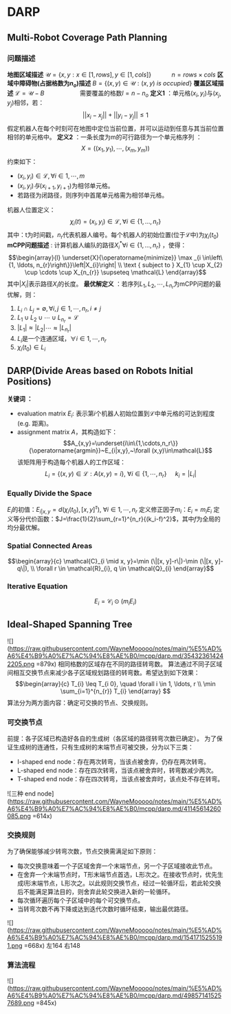 # DARP
## Multi-Robot Coverage Path Planning
### 问题描述
**地图区域描述**
$\mathcal{U}=\{x,y:x\in[1,rows],y\in[1,cols]\}~~~~~~~~~~~~n=rows \times cols$
**区域中障碍物(占据格数为$n_o$)描述**
$B=\{(x,y)\in\mathcal{U}:(x,y)~is~occupied\}$
**覆盖区域描述**
$\mathcal{L}=\mathcal{U}-B~~~~~~~~~~~~~~~~~~~~~$需要覆盖的格数$l=n-n_o$
**定义1** ：单元格$(x_i, y_i)$与$(x_j,y_j)$相邻，若：
$$||x_i-x_j||+||y_i-y_j||\leq 1$$
假定机器人在每个时刻可在地图中定位当前位置，并可以运动到任意与其当前位置相邻的单元格中。
**定义2** ：一条长度为m的可行路径为一个单元格序列 ：
$$X=((x_1,y_1),\cdots,(x_m,y_m))$$
约束如下：
* $(x_i,y_i)\in{\mathcal{L}}, \forall i\in{1,\cdots,m}$
* $(x_i,y_i)与(x_{i+1},y_{i+1})$为相邻单元格。
* 若路径为闭路径，则序列中首尾单元格需为相邻单元格。

机器人位置定义：
$$\chi_{i}(t)=\left(x_{i}, y_{i}\right) \in \mathcal{L}, \forall i \in\left\{1, \ldots, n_{r}\right\}$$
其中：t为时间戳，$n_r$代表机器人编号。每个机器人的初始位置(位于$\mathcal{L}$中)为$\chi_i(t_0)$
**mCPP问题描述** : 计算机器人编队的路径$X_{i}^{*} \forall i \in\left\{1, \ldots, n_{r}\right\}$ ，使得：
$$\begin{array}{l}
\underset{X}{\operatorname{minimize}} \max _{i \in\left\{1, \ldots, n_{r}\right\}}\left|X_{i}\right| \\
\text { subject to } X_{1} \cup X_{2} \cup \cdots \cup X_{n_{r}} \supseteq \mathcal{L}
\end{array}$$
其中$|X_i|$表示路径$X_i$的长度。
**最优解定义** ：若序列${L_1,L_2,\cdots,L_{n_r}}$为mCPP问题的最优解，则：
1. $L_i\cap L_j=\emptyset,\forall i,j\in1,\cdots,n_r,i\ne j$
2. $L_1 \cup L_2 \cup\cdots\cup L_{n_r}=\mathcal{L}$
3. $|L_1| \approx |L_2| \cdots \approx |L_{n_r}|$
4. $L_i$是一个连通区域，$\forall i \in1,\cdots,n_r$
5. $\chi_i(t_0)\in L_i$
## DARP(Divide Areas based on Robots Initial Positions)
**关键词 ：** 
* evaluation matrix $E_i$:  表示第$i$个机器人初始位置到$\mathcal{L}$中单元格的可达到程度(e.g. 距离)。
* assignment matrix $A$，其构造如下：
$$A_{x,y}=\underset{i\in\{1,\cdots,n_r\}}{\operatorname{argmin}}~E_{i|x,y},~\forall (x,y)\in\mathcal{L}$$
该矩阵用于构造每个机器人的工作区域：
$$L_i=\{(x,y)\in\mathcal{L}:A(x,y)=i\},~\forall i\in\{1,\cdots,n_r\}~~~~~k_i=|L_i|$$
### Equally Divide the Space
$E_i$的初值：$E_{i|x,y}=d(\chi_i(t_0),[x,y]^\tau),~\forall i\in{1,\cdots,n_r}$
定义修正因子$m_i$：$E_i=m_iE_i$
定义等分代价函数：$J=\frac{1}{2}\sum_{r=1}^{n_r}{(k_i-f)^2}$，其中$f$为全局的均分最优解。
### Spatial Connected Areas
$$\begin{array}{c}
\mathcal{C}_{i \mid x, y}=\min (\|[x, y]-r\|)-\min (\|[x, y]-q\|), \\
\forall r \in \mathcal{R}_{i}, q \in \mathcal{Q}_{i}
\end{array}$$
### Iterative Equation
$$E_{i}=\mathcal{C}_{i} \odot\left(m_{i} E_{i}\right)$$

## Ideal-Shaped Spanning Tree 
![](https://raw.githubusercontent.com/WayneMooooo/notes/main/%E5%AD%A6%E4%B9%A0%E7%AC%94%E8%AE%B0/mcpp/darp.md/354323614242205.png =879x)
相同格数的区域存在不同的路径转弯数。
算法通过不同子区域间相互交换节点来减少各子区域规划路径的转弯数。希望达到如下效果：
$$\begin{array}{c}
T_{i} \leq T_{i 0}, \quad \forall i \in 1, \ldots, r \\
\min \sum_{i=1}^{n_{r}} T_{i}
\end{array}
$$
算法分为两方面内容：确定可交换的节点、交换规则。

### 可交换节点
前提：各子区域已构造好各自的生成树（各区域的路径转弯次数已确定）。
为了保证生成树的连通性，只有生成树的末端节点可被交换，分为以下三类：
* I-shaped end node：存在两次转弯，当该点被舍弃，仍存在两次转弯。
* L-shaped end node：存在四次转弯，当该点被舍弃时，转弯数减少两次。
* T-shaped end node：存在四次转弯，当该点被舍弃时，该点处不存在转弯。

![三种 end node](https://raw.githubusercontent.com/WayneMooooo/notes/main/%E5%AD%A6%E4%B9%A0%E7%AC%94%E8%AE%B0/mcpp/darp.md/41145614260085.png =614x)

### 交换规则
为了确保能够减少转弯次数，节点交换需满足如下原则：
* 每次交换意味着一个子区域舍弃一个末端节点，另一个子区域接收此节点。
* 在舍弃一个末端节点时，T形末端节点首选，L形次之。在接收节点时，优先生成I形末端节点，L形次之。以此规则交换节点，经过一轮循环后，若此轮交换后不能满足算法目的，则舍弃此轮交换进入新的一轮循环。
* 每次循环遍历每个子区域中的每个可交换节点。
* 当转弯次数不再下降或达到迭代次数时循环结束，输出最优路径。

![](https://raw.githubusercontent.com/WayneMooooo/notes/main/%E5%AD%A6%E4%B9%A0%E7%AC%94%E8%AE%B0/mcpp/darp.md/1541715255191.png =668x)
左164 右148

### 算法流程
![](https://raw.githubusercontent.com/WayneMooooo/notes/main/%E5%AD%A6%E4%B9%A0%E7%AC%94%E8%AE%B0/mcpp/darp.md/498571415257689.png =845x)

